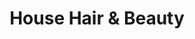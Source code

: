 ---
title: "House Hair & Beauty"
url: /wexford/house-hair-und-beauty-north-main-street/
shop: Kosmetik
---